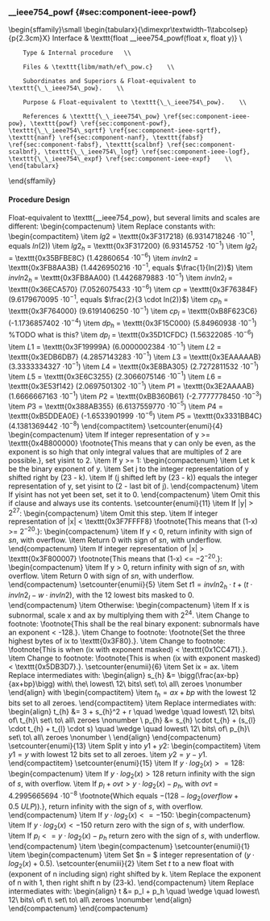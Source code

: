 ### \_\_ieee754\_powf {#sec:component-ieee-powf}

\begin{sffamily}\small
	\begin{tabularx}{\dimexpr\textwidth-1\tabcolsep}{p{2.3cm}X}
		Interface       & \texttt{float \_\_ieee754\_powf(float x, float y)} \\ 
		
		Type & Internal procedure   \\ 
		
		Files & \texttt{libm/math/ef\_pow.c}    \\ 
		
		Subordinates and Superiors & Float-equivalent to \texttt{\_\_ieee754\_pow}.    \\ 
		
		Purpose & Float-equivalent to \texttt{\_\_ieee754\_pow}.    \\ 
		
		References & \texttt{\_\_ieee754\_pow} \ref{sec:component-ieee-pow}, \texttt{powf} \ref{sec:component-powf}, \texttt{\_\_ieee754\_sqrtf} \ref{sec:component-ieee-sqrtf}, \texttt{nanf} \ref{sec:component-nanf}, \texttt{fabsf} \ref{sec:component-fabsf}, \texttt{scalbnf} \ref{sec:component-scalbnf}, \texttt{\_\_ieee754\_logf} \ref{sec:component-ieee-logf}, \texttt{\_\_ieee754\_expf} \ref{sec:component-ieee-expf}    \\ 
	\end{tabularx}
\end{sffamily}

#### Procedure Design

Float-equivalent to \texttt{\_\_ieee754\_pow}, but several limits and scales are different:
\begin{compactenum}
	\item Replace constants with:
	\begin{compactitem}
		\item $lg2$      = \texttt{0x3F317218} (6.9314718246 $\cdot 10^{-1}$, equals $ln(2)$)
		\item $lg2_h$    = \texttt{0x3F317200} (6.93145752 $\cdot 10^{-1}$)
		\item $lg2_l$    = \texttt{0x35BFBE8C} (1.42860654 $\cdot 10^{-6}$)
		\item $invln2$   = \texttt{0x3FB8AA3B} (1.4426950216 $\cdot 10^{-1}$, equals $\frac{1}{ln(2)}$)
		\item $invln2_h$ = \texttt{0x3FB8AA00} (1.4426879883 $\cdot 10^{-1}$)
		\item $invln2_l$ = \texttt{0x36ECA570} (7.0526075433 $\cdot 10^{-6}$)
		\item $cp$       = \texttt{0x3F76384F} (9.6179670095 $\cdot 10^{-1}$, equals $\frac{2}{3 \cdot ln(2)}$)
		\item $cp_h$     = \texttt{0x3F764000} (9.6191406250 $\cdot 10^{-1}$)
		\item $cp_l$     = \texttt{0xB8F623C6} (-1.1736857402 $\cdot 10^{-4}$)
		\item $dp_h$     = \texttt{0x3F15C000} (5.84960938 $\cdot 10^{-1}$) %TODO what is this?
		\item $dp_l$     = \texttt{0x35D1CFDC} (1.56322085 $\cdot 10^{-6}$)
		\item $L1$       = \texttt{0x3F19999A} (6.0000002384 $\cdot 10^{-1}$)
		\item $L2$       = \texttt{0x3EDB6DB7} (4.2857143283 $\cdot 10^{-1}$)
		\item $L3$       = \texttt{0x3EAAAAAB} (3.3333334327 $\cdot 10^{-1}$)
		\item $L4$       = \texttt{0x3E8BA305} (2.7272811532 $\cdot 10^{-1}$)
		\item $L5$       = \texttt{0x3E6C3255} (2.3066075146 $\cdot 10^{-1}$)
		\item $L6$       = \texttt{0x3E53f142} (2.0697501302 $\cdot 10^{-1}$)
		\item $P1$       = \texttt{0x3E2AAAAB} (1.6666667163 $\cdot 10^{-1}$)
		\item $P2$       = \texttt{0xBB360B61} (-2.7777778450 $\cdot 10^{-3}$)
		\item $P3$       = \texttt{0x388AB355} (6.6137559770 $\cdot 10^{-5}$)
		\item $P4$       = \texttt{0xB5DDEA0E} (-1.6533901999 $\cdot 10^{-6}$)
		\item $P5$       = \texttt{0x3331BB4C} (4.1381369442 $\cdot 10^{-8}$)
	\end{compactitem}
	\setcounter{enumi}{4}
	\begin{compactenum}
		\item If integer representation of y >= \texttt{0x4B800000} \footnote{This means that y can only be even, as the exponent is so high that only integral values that are multiples of 2 are possible.}, set yisint to 2.
		\item If y >= 1:
		\begin{compactenum}
			\item Let k be the binary exponent of y.
			\item Set j to the integer representation of y shifted right by (23 - k).
			\item If (j shifted left by (23 - k)) equals the integer representation of y, set yisint to (2 - last bit of j).
		\end{compactenum}
		\item If yisint has not yet been set, set it to 0.
	\end{compactenum}
	\item Omit this if clause and always use its contents.
	\setcounter{enumi}{11}
	\item If |y| > $2^{27}$:
	\begin{compactenum}
		\item Omit this step.
		\item If integer representation of |x| < \texttt{0x3F7FFFF8} \footnote{This means that (1-x) >= $2^{-20}$.}:
		\begin{compactenum}
			\item If y < 0, return infinity with sign of $sn$, with overflow.
			\item Return 0 with sign of $sn$, with underflow.
		\end{compactenum}
		\item If integer representation of |x| > \texttt{0x3F800007} \footnote{This means that (1-x) <= $-2^{-20}$.}:
		\begin{compactenum}
			\item If y > 0, return infinity with sign of $sn$, with overflow.
			\item Return 0 with sign of $sn$, with underflow.
		\end{compactenum}
		\setcounter{enumii}{5}
		\item Set $t1 = invln2_{h} \cdot t + (t \cdot invln2_{l} - w \cdot invln2)$, with the 12 lowest bits masked to 0.
	\end{compactenum}
	\item Otherwise:
	\begin{compactenum}
		\item If x is subnormal, scale x and ax by multiplying them with $2^{24}$.
		\item Change to footnote: \footnote{This shall be the real binary exponent: subnormals have an exponent < -128.}.
		\item Change to footnote: \footnote{Set the three highest bytes of ix to \texttt{0x3F80}.}.
		\item Change to footnote: \footnote{This is when (ix with exponent masked) < \texttt{0x1CC471}.}.
		\item Change to footnote: \footnote{This is when (ix with exponent masked) < \texttt{0x5DB3D7}.}.
		\setcounter{enumii}{6}
		\item Set ix = ax.
		\item Replace intermediates with:
		\begin{align}
			s_{h} &= \bigg(\frac{ax-bp}{ax+bp}\bigg) with\ the\ lowest\ 12\ bits\ set\ to\ all\ zeroes \nonumber
		\end{align}
		with
		\begin{compactitem}
			\item $t_{h} = ax + bp$ with the lowest 12 bits set to all zeroes.
		\end{compactitem}
		\item Replace intermediates with:
		\begin{align}
			t_{h}  &= 3 + s_{h}^2 + r \quad \wedge \quad lowest\ 12\ bits\ of\ t_{h}\ set\ to\ all\ zeroes \nonumber \\
			p_{h}  &= s_{h} \cdot t_{h} + (s_{l} \cdot t_{h} + t_{l} \cdot s) \quad \wedge \quad lowest\ 12\ bits\ of\ p_{h}\ set\ to\ all\ zeroes \nonumber \\
		\end{align}
	\end{compactenum}
	\setcounter{enumi}{13}
	\item Split y into $y1+y2$:
	\begin{compactitem}
		\item $y1 = y$ with lowest 12 bits set to all zeroes.
		\item $y2 = y - y1$.
	\end{compactitem}
	\setcounter{enumi}{15}
	\item If $y \cdot log_2(x) >= 128$:
	\begin{compactenum}
		\item If $y \cdot log_2(x) > 128$ return infinity with the sign of $s$, with overflow.
		\item If $p_l + ovt > y \cdot log_2(x) - p_h$, with $ovt$ = 4.2995665694 $\cdot 10^{-8}$ \footnote{Which equals $-(128-log_2(overflow+0.5\ ULP))$.}, return infinity with the sign of $s$, with overflow.
	\end{compactenum}
	\item If $y \cdot log_2(x) <= -150$:
	\begin{compactenum}
		\item If $y \cdot log_2(x) < -150$ return zero with the sign of $s$, with underflow.
		\item If $p_l <= y \cdot log_2(x) - p_h$ return zero with the sign of $s$, with underflow.
	\end{compactenum}
	\item \begin{compactenum}
		\setcounter{enumii}{1}
		\item \begin{compactenum}
			\item Set $n = $ integer representation of $(y \cdot log_2(x) + 0.5)$.
			\setcounter{enumiii}{2}
			\item Set $t$ to a new float with (exponent of n including sign) right shifted by k.
			\item Replace the exponent of n with 1, then right shift n by (23-k).
		\end{compactenum}
		\item Replace intermediates with:
		\begin{align}
			t                     &= p_l + p_h \quad \wedge \quad lowest\ 12\ bits\ of\ t\ set\ to\ all\ zeroes \nonumber
		\end{align}
	\end{compactenum}
\end{compactenum}
